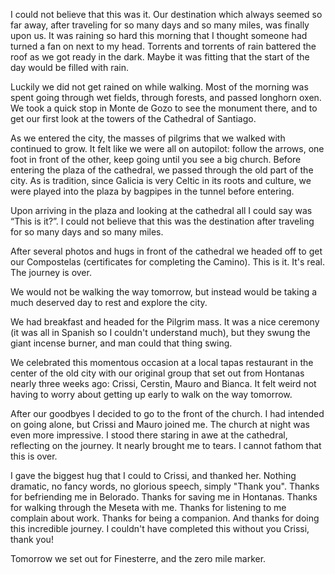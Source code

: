 I could not believe that this was it. Our destination which always seemed so far away, after traveling for so many days and so many miles, was finally upon us. It was raining so hard this morning that I thought someone had turned a fan on next to my head. Torrents and torrents of rain battered the roof as we got ready in the dark.  Maybe it was fitting that the start of the day would be filled with rain.

Luckily we did not get rained on while walking. Most of the morning was spent going through wet fields, through forests, and passed longhorn oxen. We took a quick stop in Monte de Gozo to see the monument there, and to get our first look at the towers of the Cathedral of Santiago.

As we entered the city, the masses of pilgrims that we walked with continued to grow. It felt like we were all on autopilot: follow the arrows, one foot in front of the other, keep going until you see a big church. Before entering the plaza of the cathedral, we passed through the old part of the city. As is tradition, since Galicia is very Celtic in its roots and culture, we were played into the plaza by bagpipes in the tunnel before entering.

Upon arriving in the plaza and looking at the cathedral all I could say was “This is it?”. I could not believe that this was the destination after traveling for so many days and so many miles.

After several photos and hugs in front of the cathedral we headed off to get our Compostelas (certificates for completing the Camino). This is it. It's real. The journey is over.

We would not be walking the way tomorrow, but instead would be taking a much deserved day to rest and explore the city.

We had breakfast and headed for the Pilgrim mass. It was a nice ceremony (it was all in Spanish so I couldn't understand much), but they swung the giant incense burner, and man could that thing swing.

We celebrated this momentous occasion at a local tapas restaurant in the center of the old city with our original group that set out from Hontanas nearly three weeks ago: Crissi, Cerstin, Mauro and Bianca. It felt weird not having to worry about getting up early to walk on the way tomorrow.

After our goodbyes I decided to go to the front of the church.  I had intended on going alone, but Crissi and Mauro joined me. The church at night was even more impressive. I stood there staring in awe at the cathedral, reflecting on the journey. It nearly brought me to tears. I cannot fathom that this is over.

I gave the biggest hug that I could to Crissi, and thanked her. Nothing dramatic, no fancy words, no glorious speech, simply "Thank you". Thanks for befriending me in Belorado. Thanks for saving me in Hontanas. Thanks for walking through the Meseta with me. Thanks for listening to me complain about work. Thanks for being a companion. And thanks for doing this incredible journey. I couldn't have completed this without you Crissi, thank you!

Tomorrow we set out for Finesterre, and the zero mile marker.